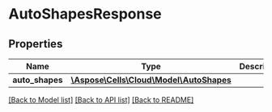 # AutoShapesResponse

## Properties
Name | Type | Description | Notes
------------ | ------------- | ------------- | -------------
**auto_shapes** | [**\Aspose\Cells\Cloud\Model\AutoShapes**](AutoShapes.md) |  | [optional] 

[[Back to Model list]](../README.md#documentation-for-models) [[Back to API list]](../README.md#documentation-for-api-endpoints) [[Back to README]](../README.md)


